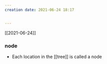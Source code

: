 ```yaml
---
creation date: 2021-06-24 18:17


---
```

[[2021-06-24]]

### node
 + Each location in the [[tree]] is called a node
